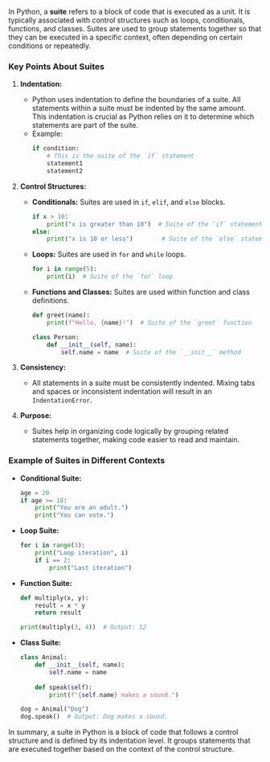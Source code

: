 In Python, a **suite** refers to a block of code that is executed as a unit. It is typically associated with control structures such as loops, conditionals, functions, and classes. Suites are used to group statements together so that they can be executed in a specific context, often depending on certain conditions or repeatedly.

### Key Points About Suites

1. **Indentation:**
   - Python uses indentation to define the boundaries of a suite. All statements within a suite must be indented by the same amount. This indentation is crucial as Python relies on it to determine which statements are part of the suite.
   - Example:
     ```python
     if condition:
         # This is the suite of the `if` statement
         statement1
         statement2
     ```

2. **Control Structures:**
   - **Conditionals:** Suites are used in `if`, `elif`, and `else` blocks.
     ```python
     if x > 10:
         print("x is greater than 10")  # Suite of the `if` statement
     else:
         print("x is 10 or less")        # Suite of the `else` statement
     ```
   - **Loops:** Suites are used in `for` and `while` loops.
     ```python
     for i in range(5):
         print(i)  # Suite of the `for` loop
     ```
   - **Functions and Classes:** Suites are used within function and class definitions.
     ```python
     def greet(name):
         print(f"Hello, {name}!")  # Suite of the `greet` function

     class Person:
         def __init__(self, name):
             self.name = name  # Suite of the `__init__` method
     ```

3. **Consistency:**
   - All statements in a suite must be consistently indented. Mixing tabs and spaces or inconsistent indentation will result in an `IndentationError`.

4. **Purpose:**
   - Suites help in organizing code logically by grouping related statements together, making code easier to read and maintain.

### Example of Suites in Different Contexts

- **Conditional Suite:**
  ```python
  age = 20
  if age >= 18:
      print("You are an adult.")
      print("You can vote.")
  ```

- **Loop Suite:**
  ```python
  for i in range(3):
      print("Loop iteration", i)
      if i == 2:
          print("Last iteration")
  ```

- **Function Suite:**
  ```python
  def multiply(x, y):
      result = x * y
      return result

  print(multiply(3, 4))  # Output: 12
  ```

- **Class Suite:**
  ```python
  class Animal:
      def __init__(self, name):
          self.name = name
      
      def speak(self):
          print(f"{self.name} makes a sound.")

  dog = Animal("Dog")
  dog.speak()  # Output: Dog makes a sound.
  ```

In summary, a suite in Python is a block of code that follows a control structure and is defined by its indentation level. It groups statements that are executed together based on the context of the control structure.